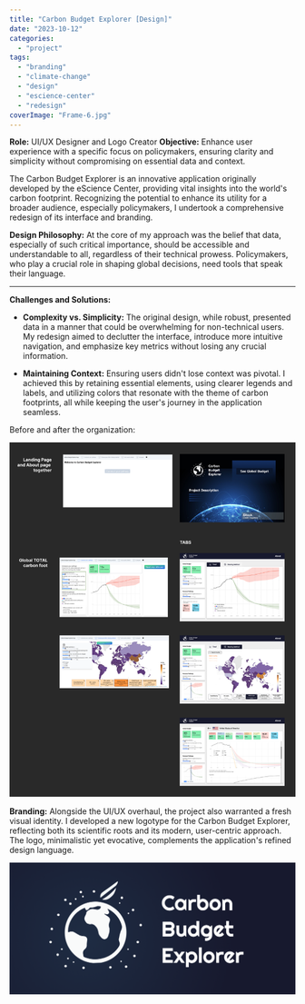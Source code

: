 ```yaml
---
title: "Carbon Budget Explorer [Design]"
date: "2023-10-12"
categories:
  - "project"
tags:
  - "branding"
  - "climate-change"
  - "design"
  - "escience-center"
  - "redesign"
coverImage: "Frame-6.jpg"
---
```


**Role:** UI/UX Designer and Logo Creator
**Objective:** Enhance user experience with a specific focus on policymakers, ensuring clarity and simplicity without compromising on essential data and context.

The Carbon Budget Explorer is an innovative application originally developed by the eScience Center, providing vital insights into the world's carbon footprint. Recognizing the potential to enhance its utility for a broader audience, especially policymakers, I undertook a comprehensive redesign of its interface and branding.

**Design Philosophy:**
At the core of my approach was the belief that data, especially of such critical importance, should be accessible and understandable to all, regardless of their technical prowess. Policymakers, who play a crucial role in shaping global decisions, need tools that speak their language.

* * *

**Challenges and Solutions:**

- **Complexity vs. Simplicity:** The original design, while robust, presented data in a manner that could be overwhelming for non-technical users. My redesign aimed to declutter the interface, introduce more intuitive navigation, and emphasize key metrics without losing any crucial information.

- **Maintaining Context:** Ensuring users didn't lose context was pivotal. I achieved this by retaining essential elements, using clearer legends and labels, and utilizing colors that resonate with the theme of carbon footprints, all while keeping the user's journey in the application seamless.

Before and after the organization:

![](./images/before-and-after.png)

**Branding:**
Alongside the UI/UX overhaul, the project also warranted a fresh visual identity. I developed a new logotype for the Carbon Budget Explorer, reflecting both its scientific roots and its modern, user-centric approach. The logo, minimalistic yet evocative, complements the application's refined design language.

![](./images/image-9.png)
